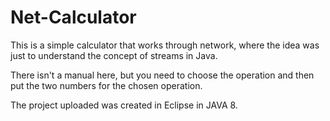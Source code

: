 # Net-Calculator

This is a simple calculator that works through network, where the idea was just to understand the concept of streams in Java.

There isn't a manual here, but you need to choose the operation and then put the two numbers for the chosen operation.

The project uploaded was created in Eclipse in JAVA 8.
